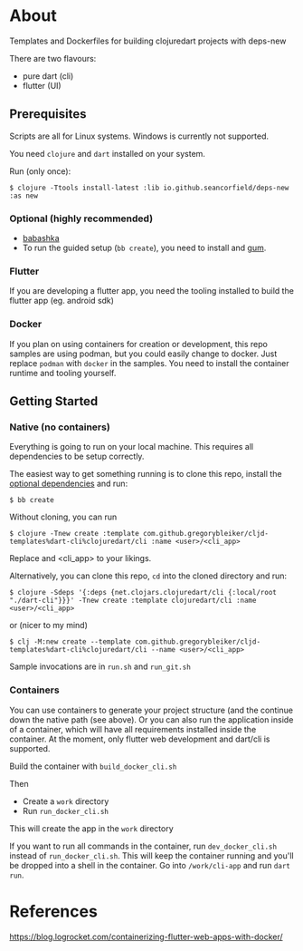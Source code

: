# About

Templates and Dockerfiles for building clojuredart projects with deps-new

There are two flavours:
- pure dart (cli)
- flutter (UI)

## Prerequisites

Scripts are all for Linux systems. Windows is currently not supported.

You need `clojure` and `dart` installed on your system.

Run (only once):

    $ clojure -Ttools install-latest :lib io.github.seancorfield/deps-new :as new

### Optional (highly recommended)

- [babashka](https://github.com/babashka/babashka)
- To run the guided setup (`bb create`), you need to install  and [gum](https://github.com/charmbracelet/gum).

### Flutter
If you are developing a flutter app, you need the tooling installed to build the flutter app (eg. android sdk)

### Docker
If you plan on using containers for creation or development, this repo samples are using podman, but you could easily change to docker. Just replace `podman` with `docker` in the samples. You need to install the container runtime and tooling yourself.

## Getting Started

### Native (no containers)

Everything is going to run on your local machine. This requires all dependencies to be setup correctly.

The easiest way to get something running is to clone this repo, install the [optional dependencies](###optional-(highly-recommended)) and run:

    $ bb create

Without cloning, you can run

    $ clojure -Tnew create :template com.github.gregorybleiker/cljd-templates%dart-cli%clojuredart/cli :name <user>/<cli_app>

Replace <user> and <cli_app> to your likings.

Alternatively, you can clone this repo, `cd` into the cloned directory and run:

    $ clojure -Sdeps '{:deps {net.clojars.clojuredart/cli {:local/root "./dart-cli"}}}' -Tnew create :template clojuredart/cli :name <user>/<cli_app>

or (nicer to my mind)

    $ clj -M:new create --template com.github.gregorybleiker/cljd-templates%dart-cli%clojuredart/cli --name <user>/<cli_app>

Sample invocations are in `run.sh` and `run_git.sh`

### Containers

You can use containers to generate your project structure (and the continue down the native path (see above). Or you can also run the application inside of a container, which will have all requirements installed inside the container. At the moment, only flutter web development and dart/cli is supported.

Build the container with `build_docker_cli.sh`

Then
- Create a `work` directory
- Run `run_docker_cli.sh`

This will create the app in the `work` directory

If you want to run all commands in the container, run `dev_docker_cli.sh` instead of `run_docker_cli.sh`. This will keep the container running and you'll be dropped into a shell in the container. Go into `/work/cli-app` and run `dart run`.



# References
https://blog.logrocket.com/containerizing-flutter-web-apps-with-docker/
